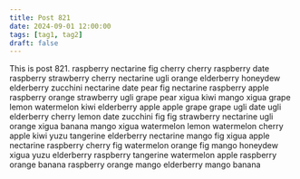 ```yaml
---
title: Post 821
date: 2024-09-01 12:00:00
tags: [tag1, tag2]
draft: false
---
```

This is post 821.
raspberry
nectarine
fig
cherry
cherry
raspberry
date
raspberry
strawberry
cherry
nectarine
ugli
orange
elderberry
honeydew
elderberry
zucchini
nectarine
date
pear
fig
nectarine
raspberry
apple
raspberry
orange
strawberry
ugli
grape
pear
xigua
kiwi
mango
xigua
grape
lemon
watermelon
kiwi
elderberry
apple
apple
grape
grape
ugli
date
ugli
elderberry
cherry
lemon
date
zucchini
fig
fig
strawberry
nectarine
ugli
orange
xigua
banana
mango
xigua
watermelon
lemon
watermelon
cherry
apple
kiwi
yuzu
tangerine
elderberry
nectarine
mango
fig
xigua
apple
nectarine
raspberry
cherry
fig
watermelon
orange
fig
mango
honeydew
xigua
yuzu
elderberry
raspberry
tangerine
watermelon
apple
raspberry
orange
banana
raspberry
orange
mango
elderberry
mango
banana
